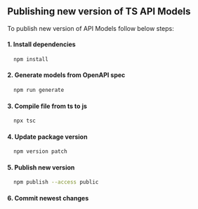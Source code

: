 ## Publishing new version of TS API Models

To publish new version of API Models follow below steps:

#### 1. Install dependencies
```bash
  npm install
```

#### 2. Generate models from OpenAPI spec
```bash
  npm run generate
```

#### 3. Compile file from ts to js
```bash
  npx tsc
```

#### 4. Update package version
```bash
  npm version patch
```

#### 5. Publish new version
```bash
  npm publish --access public
```

#### 6. Commit newest changes